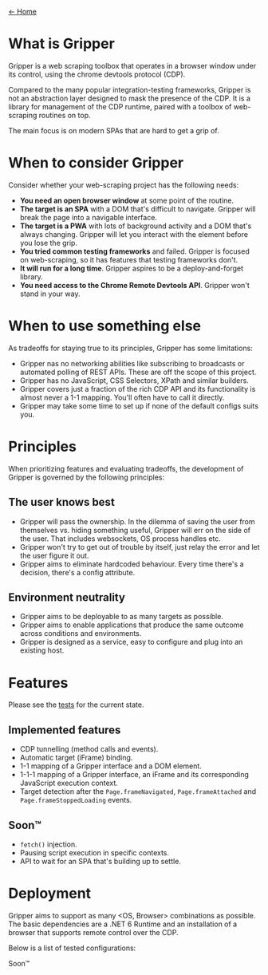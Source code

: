 [← Home](index.md)

# What is Gripper

Gripper is a web scraping toolbox that operates in a browser window under its control,
using the chrome devtools protocol (CDP).

Compared to the many popular integration-testing frameworks,
Gripper is not an abstraction layer designed to mask the presence of the CDP.
It is a library for management of the CDP runtime,
paired with a toolbox of web-scraping routines on top.

The main focus is on modern SPAs that are hard to get a grip of.

# When to consider Gripper

Consider whether your web-scraping project has the following needs:
- **You need an open browser window** at some point of the routine.
- **The target is an SPA** with a DOM that's difficult to navigate.
Gripper will break the page into a navigable interface.
- **The target is a PWA** with lots of background activity and a DOM that's always changing.
Gripper will let you interact with the element before you lose the grip.
- **You tried common testing frameworks** and failed.
Gripper is focused on web-scraping, so it has features that testing frameworks don't.
- **It will run for a long time**.
Gripper aspires to be a deploy-and-forget library.
- **You need access to the Chrome Remote Devtools API**.
Gripper won't stand in your way.

# When to use something else

As tradeoffs for staying true to its principles, Gripper has some limitations:
- Gripper nas no networking abilities like subscribing to broadcasts or automated polling of REST APIs.
These are off the scope of this project.
- Gripper has no JavaScript, CSS Selectors, XPath and similar builders.
- Gripper covers just a fraction of the rich CDP API and its functionality is almost never a 1-1 mapping.
You'll often have to call it directly.
- Gripper may take some time to set up if none of the default configs suits you.

# Principles

When prioritizing features and evaluating tradeoffs, the development of Gripper is governed by the following principles:

## The user knows best

- Gripper will pass the ownership.
In the dilemma of saving the user from themselves vs. hiding something useful,
Gripper will err on the side of the user. That includes websockets, OS process handles etc.
- Gripper won't try to get out of trouble by itself, just relay the error and let the user figure it out.
- Gripper aims to eliminate hardcoded behaviour. Every time there's a decision, there's a config attribute.

## Environment neutrality

- Gripper aims to be deployable to as many targets as possible.
- Gripper aims to enable applications that produce the same outcome across conditions and environments.
- Gripper is designed as a service, easy to configure and plug into an existing host.

# Features

Please see the [tests](https://github.com/tomaskrupka/Gripper/tree/main/test/Gripper.Test) for the current state.

## Implemented features

- CDP tunnelling (method calls and events).
- Automatic target (iFrame) binding.
- 1-1 mapping of a Gripper interface and a DOM element.
- 1-1-1 mapping of a Gripper interface, an iFrame and its corresponding JavaScript execution context.
- Target detection after the `Page.frameNavigated`, `Page.frameAttached` and `Page.frameStoppedLoading` events.

## Soon™

- `fetch()` injection.
- Pausing script execution in specific contexts.
- API to wait for an SPA that's building up to settle.

# Deployment
Gripper aims to support as many <OS, Browser> combinations as possible.
The basic dependencies are a .NET 6 Runtime and an installation of a browser that supports remote control over the CDP.

Below is a list of tested configurations:

Soon™
